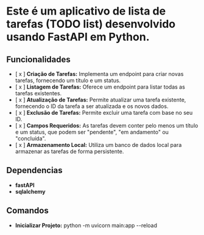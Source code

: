 # Este é um aplicativo de lista de tarefas (TODO list) desenvolvido usando FastAPI em Python.

## Funcionalidades

- [ x ] **Criação de Tarefas:** Implementa um endpoint para criar novas tarefas, fornecendo um título e um status.
- [ x ] **Listagem de Tarefas:** Oferece um endpoint para listar todas as tarefas existentes.
- [ x ] **Atualização de Tarefas:** Permite atualizar uma tarefa existente, fornecendo o ID da tarefa a ser atualizada e os novos dados.
- [ x ] **Exclusão de Tarefas:** Permite excluir uma tarefa com base no seu ID.
- [ x ] **Campos Requeridos:** As tarefas devem conter pelo menos um título e um status, que podem ser "pendente", "em andamento" ou "concluída".
- [ x ] **Armazenamento Local:** Utiliza um banco de dados local para armazenar as tarefas de forma persistente.

## Dependencias
- **fastAPI**
- **sqlalchemy**

## Comandos
- **Inicializar Projeto:** python -m uvicorn main:app --reload 
